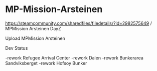 # MP-Mission-Arsteinen
https://steamcommunity.com/sharedfiles/filedetails/?id=2982575649 / MPMission Arsteinen DayZ


Upload MPMission Arsteinen



Dev Status

-rework Refugee Arrival Center 
-rework Dalen 
-rework Bunkerarea Sandviksberget
-rework Hofsoy Bunker
